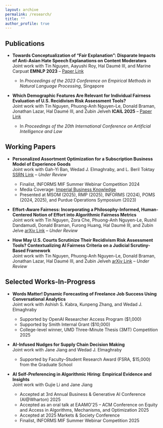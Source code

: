 ```yaml
---
layout: archive
permalink: /research/
title: ""
author_profile: true
---
```


## Publications
- **Towards Conceptualization of “Fair Explanation”: Disparate Impacts of Anti-Asian Hate Speech Explanations on Content Moderators**  
  Joint work with Tin Nguyen, Aayushi Roy, Hal Daumé III, and Marine Carpuat **EMNLP 2023** – [Paper Link](https://aclanthology.org/2023.emnlp-main.602)  
  - In *Proceedings of the 2023 Conference on Empirical Methods in Natural Language Processing*, Singapore

- **Which Demographic Features Are Relevant for Individual Fairness Evaluation of U.S. Recidivism Risk Assessment Tools?**  
  Joint work with Tin Nguyen, Phuong-Anh Nguyen-Le, Donald Braman, Jonathan Lazar, Hal Daumé III, and Zubin Jelveh **ICAIL 2025** – [Paper Link](https://www.arxiv.org/pdf/2505.09868)  
  - In *Proceedings of the 20th International Conference on Artificial Intelligence and Law*

## Working Papers
- **Personalized Assortment Optimization for a Subscription Business Model of Experience Goods**  
  Joint work with Gah-Yi Ban, Wedad J. Elmaghraby, and L. Beril Toktay [SSRN Link](https://ssrn.com/abstract=5159539) – *Under Review*  
  - Finalist, INFORMS MIF Summer Webinar Competition 2024  
  - Media Coverage: [Imperial Business Knowledge](https://www.imperial.ac.uk/business-school/ib-knowledge/entrepreneurship-innovation/ai-powered-rental-fashion-smarter-recommendations/)  
  - Presented at MSOM (2025), RMP (2025), INFORMS (2024), POMS (2024, 2025), and Purdue Operations Symposium (2023)

- **Effort-Aware Fairness: Incorporating a Philosophy-Informed, Human-Centered Notion of Effort into Algorithmic Fairness Metrics**  
  Joint work with Tin Nguyen, Zora Che, Phuong-Anh Nguyen-Le, Rushil Dandamudi, Donald Braman, Furong Huang, Hal Daumé III, and Zubin Jelve [arXiv Link](https://arxiv.org/pdf/2505.19317) – *Under Review*

- **How May U.S. Courts Scrutinize Their Recidivism Risk Assessment Tools? Contextualizing AI Fairness Criteria on a Judicial Scrutiny-Based Framework**  
  Joint work with Tin Nguyen, Phuong-Anh Nguyen-Le, Donald Braman, Jonathan Lazar, Hal Daumé III, and Zubin Jelveh [arXiv Link](https://arxiv.org/abs/2505.02749) – *Under Review*

## Selected Works-In-Progress
- **Words Matter! Dynamic Forecasting of Freelance Job Success Using Conversational Analytics**  
  Joint work with Ashish S. Kabra, Kunpeng Zhang, and Wedad J. Elmaghraby  
  - Supported by OpenAI Researcher Access Program ($1,000)  
  - Supported by Smith Internal Grant ($10,000)  
  - College-level winner, UMD Three-Minute Thesis (3MT) Competition 2025

- **AI-Infused Nudges for Supply Chain Decision Making**  
  Joint work with Jane Jiang and Wedad J. Elmaghraby  
  - Supported by Faculty–Student Research Award (FSRA, $15,000) from the Graduate School

- **AI Self-Preferencing in Algorithmic Hiring: Empirical Evidence and Insights**  
  Joint work with Gujie Li and Jane Jiang  
  - Accepted at 3rd Annual Business & Generative AI Conference (AI@Wharton) 2025
  - Accepted as an oral talk at EAAMO'25 – ACM Conference on Equity and Access in Algorithms, Mechanisms, and Optimization 2025
  - Accepted at 2025 Markets & Society Conference  
  - Finalist, INFORMS MIF Summer Webinar Competition 2025

 <!-- * Presented at Smith DOIT Doctoral Consortium 2025, POMS (2025). -->


<!-- **Hide and Seek at the German Federal Constitutional Court: Identifying the Justice Referee with Author Topic Model** Joint work with Tin Nguyen, Andrew Mao, Jordan Boyd-Graber, and Christoph Engel. -->
<!-- 
**Bipartite Networked Multi-agent Reinforcement Learning for Decentralized Matching Markets** Joint work with Yan Xu.
 * Accepted by Yale 2024 Conference on AI/ML/BA.
 * Presented at POMS Conference 2024, Minneapolis, MN. -->



